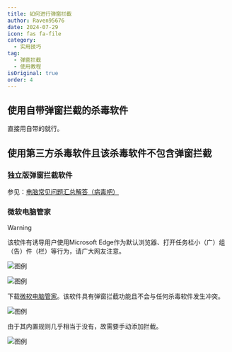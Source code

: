 ```yaml
---
title: 如何进行弹窗拦截
author: Raven95676
date: 2024-07-29
icon: fas fa-file
category:
  - 实用技巧
tag:
  - 弹窗拦截
  - 使用教程
isOriginal: true
order: 4
---
```

## 使用自带弹窗拦截的杀毒软件

直接用自带的就行。

## 使用第三方杀毒软件且该杀毒软件不包含弹窗拦截

### 独立版弹窗拦截软件<Badge text="推荐" type="tip" />

参见：[电脑常见问题汇总解答（病毒吧）](https://docs.qq.com/doc/DSU9mbmt5SHp2YmFS)

### 微软电脑管家

> [!warning]
> 该软件有诱导用户使用Microsoft Edge作为默认浏览器、打开任务栏小（广）组（告）件（栏）等行为，请广大网友注意。
>
> ![图例](https://pic.imgdb.cn/item/66b70e0fd9c307b7e98e6097.jpg)
>
> ![图例](https://pic.imgdb.cn/item/66b70e1cd9c307b7e98e6e9a.jpg)

下载[微软电脑管家](https://pcmanager.microsoft.com/zh-cn)。该软件具有弹窗拦截功能且不会与任何杀毒软件发生冲突。

![图例](https://pic.imgdb.cn/item/66b70e32d9c307b7e98e8622.jpg)

由于其内置规则几乎相当于没有，故需要手动添加拦截。

![图例](https://pic.imgdb.cn/item/66b70e3ad9c307b7e98e8c01.jpg)